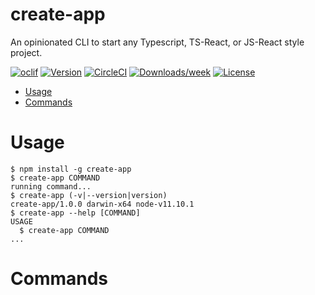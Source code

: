 create-app
==========

An opinionated CLI to start any Typescript, TS-React, or JS-React style project.

[![oclif](https://img.shields.io/badge/cli-oclif-brightgreen.svg)](https://oclif.io)
[![Version](https://img.shields.io/npm/v/create-app.svg)](https://npmjs.org/package/create-app)
[![CircleCI](https://circleci.com/gh/theednaffattack/create-app/tree/master.svg?style=shield)](https://circleci.com/gh/theednaffattack/create-app/tree/master)
[![Downloads/week](https://img.shields.io/npm/dw/create-app.svg)](https://npmjs.org/package/create-app)
[![License](https://img.shields.io/npm/l/create-app.svg)](https://github.com/theednaffattack/create-app/blob/master/package.json)

<!-- toc -->
* [Usage](#usage)
* [Commands](#commands)
<!-- tocstop -->
# Usage
<!-- usage -->
```sh-session
$ npm install -g create-app
$ create-app COMMAND
running command...
$ create-app (-v|--version|version)
create-app/1.0.0 darwin-x64 node-v11.10.1
$ create-app --help [COMMAND]
USAGE
  $ create-app COMMAND
...
```
<!-- usagestop -->
# Commands
<!-- commands -->

<!-- commandsstop -->

